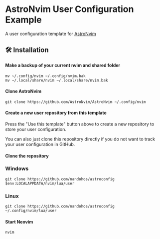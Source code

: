 # AstroNvim User Configuration Example

A user configuration template for [AstroNvim](https://github.com/AstroNvim/AstroNvim)

## 🛠️ Installation

#### Make a backup of your current nvim and shared folder

```shell
mv ~/.config/nvim ~/.config/nvim.bak
mv ~/.local/share/nvim ~/.local/share/nvim.bak
```

#### Clone AstroNvim

```shell
git clone https://github.com/AstroNvim/AstroNvim ~/.config/nvim
```

#### Create a new user repository from this template

Press the "Use this template" button above to create a new repository to store your user configuration.

You can also just clone this repository directly if you do not want to track your user configuration in GitHub.

#### Clone the repository

### Windows
```shell
git clone https://github.com/nandohos/astroconfig  $env:LOCALAPPDATA/nvim/lua/user
```

### Linux 
```shell
git clone https://github.com/nandohos/astroconfig  ~/.config/nvim/lua/user
```
#### Start Neovim

```shell
nvim
```
